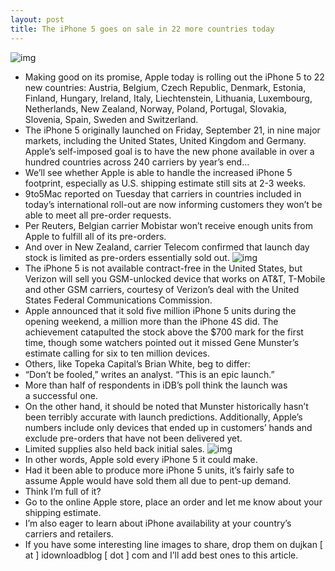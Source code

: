 ```yaml
---
layout: post
title: The iPhone 5 goes on sale in 22 more countries today
---
```

![img](http://media.idownloadblog.com/wp-content/uploads/2012/09/iPhone-5-September-28-rollout.jpg)
* Making good on its promise, Apple today is rolling out the iPhone 5 to 22 new countries: Austria, Belgium, Czech Republic, Denmark, Estonia, Finland, Hungary, Ireland, Italy, Liechtenstein, Lithuania, Luxembourg, Netherlands, New Zealand, Norway, Poland, Portugal, Slovakia, Slovenia, Spain, Sweden and Switzerland.
* The iPhone 5 originally launched on Friday, September 21, in nine major markets, including the United States, United Kingdom and Germany. Apple’s self-imposed goal is to have the new phone available in over a hundred countries across 240 carriers by year’s end…
* We’ll see whether Apple is able to handle the increased iPhone 5 footprint, especially as U.S. shipping estimate still sits at 2-3 weeks.
* 9to5Mac reported on Tuesday that carriers in countries included in today’s international roll-out are now informing customers they won’t be able to meet all pre-order requests.
* Per Reuters, Belgian carrier Mobistar won’t receive enough units from Apple to fulfill all of its pre-orders.
* And over in New Zealand, carrier Telecom confirmed that launch day stock is limited as pre-orders essentially sold out.
![img](http://media.idownloadblog.com/wp-content/uploads/2012/09/iPhone-5-launch-madness.jpg)
* The iPhone 5 is not available contract-free in the United States, but Verizon will sell you GSM-unlocked device that works on AT&T, T-Mobile and other GSM carriers, courtesy of Verizon’s deal with the United States Federal Communications Commission.
* Apple announced that it sold five million iPhone 5 units during the opening weekend, a million more than the iPhone 4S did. The achievement catapulted the stock above the $700 mark for the first time, though some watchers pointed out it missed Gene Munster’s estimate calling for six to ten million devices.
* Others, like Topeka Capital’s Brian White, beg to differ:
* “Don’t be fooled,” writes an analyst. “This is an epic launch.”
* More than half of respondents in iDB’s poll think the launch was a successful one.
* On the other hand, it should be noted that Munster historically hasn’t been terribly accurate with launch predictions. Additionally, Apple’s numbers include only devices that ended up in customers’ hands and exclude pre-orders that have not been delivered yet.
* Limited supplies also held back initial sales.
![img](http://media.idownloadblog.com/wp-content/uploads/2012/09/iPhone-5-introduction-video-white-perspective-001.jpg)
* In other words, Apple sold every iPhone 5 it could make.
* Had it been able to produce more iPhone 5 units, it’s fairly safe to assume Apple would have sold them all due to pent-up demand.
* Think I’m full of it?
* Go to the online Apple store, place an order and let me know about your shipping estimate.
* I’m also eager to learn about iPhone availability at your country’s carriers and retailers.
* If you have some interesting line images to share, drop them on dujkan [ at ] idownloadblog [ dot ] com and I’ll add best ones to this article.

